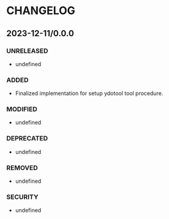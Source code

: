 #	CHANGELOG

##	2023-12-11/0.0.0

###	UNRELEASED
- undefined

###	ADDED
- Finalized implementation for setup ydotool tool procedure.

###	MODIFIED
- undefined

###	DEPRECATED
- undefined

###	REMOVED
- undefined

###	SECURITY
- undefined
